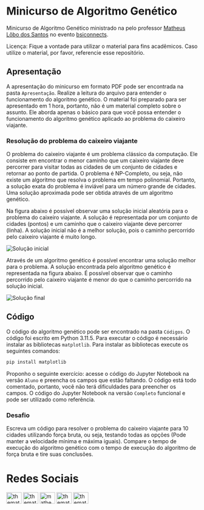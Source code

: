 # Minicurso de Algoritmo Genético

Minicurso de Algoritmo Genético ministrado na pelo professor [Matheus Lôbo dos Santos](http://matheuslobo.com) no evento [bsiconnects](https://www.instagram.com/bsiconnects/).

Licença: Fique a vontade para utilizar o material para fins acadêmicos. Caso utilize o material, por favor, referencie esse repositório.

## Apresentação

A apresentação do minicurso em formato PDF pode ser encontrada na pasta `Apresentação`. Realize a leitura do arquivo para entender o funcionamento do algoritmo genético. O material foi preparado para ser apresentado em 1 hora, portanto, não é um material completo sobre o assunto. Ele aborda apenas o básico para que você possa entender o funcionamento do algoritmo genético aplicado ao problema do caixeiro viajante.

### Resolução do problema do caixeiro viajante

O problema do caixeiro viajante é um problema clássico da computação. Ele consiste em encontrar o menor caminho que um caixeiro viajante deve percorrer para visitar todas as cidades de um conjunto de cidades e retornar ao ponto de partida. O problema é NP-Completo, ou seja, não existe um algoritmo que resolva o problema em tempo polinomial. Portanto, a solução exata do problema é inviável para um número grande de cidades. Uma solução aproximada pode ser obtida através de um algoritmo genético.

Na figura abaixo é possível observar uma solução inicial aleatória para o problema do caixeiro viajante. A solução é representada por um conjunto de cidades (pontos) e um caminho que o caixeiro viajante deve percorrer (linha). A solução inicial não é a melhor solução, pois o caminho percorrido pelo caixeiro viajante é muito longo.

![Solução inicial](Apresentação/img/Solucao1.png)

Através de um algoritmo genético é possível encontrar uma solução melhor para o problema. A solução encontrada pelo algoritmo genético é representada na figura abaixo. É possível observar que o caminho percorrido pelo caixeiro viajante é menor do que o caminho percorrido na solução inicial.

![Solução final](Apresentação/img/SolucaoFinal.png)

## Código

O código do algoritmo genético pode ser encontrado na pasta `Códigos`. O código foi escrito em Python 3.11.5. Para executar o código é necessário instalar as bibliotecas `matplotlib`. Para instalar as bibliotecas execute os seguintes comandos:

```bash
pip install matplotlib
```

Proponho o seguinte exercício: acesse o código do Jupyter Notebook na versão `Aluno` e preencha os campos que estão faltando. O código está todo comentado, portanto, você não terá dificuldades para preencher os campos. O código do Jupyter Notebook na versão `Completo` funcional e pode ser utilizado como referência.

### Desafio

Escreva um código para resolver o problema do caixeiro viajante para 10 cidades utilizando força bruta, ou seja, testando todas as opções (Pode manter a velocidade mínima e máxima iguais). Compare o tempo de execução do algoritmo genético com o tempo de execução do algoritmo de força bruta e tire suas conclusões.

# Redes Sociais

<p align="left">
<a href="https://twitter.com/thematheusls" target="blank"><img align="center" src="https://raw.githubusercontent.com/rahuldkjain/github-profile-readme-generator/master/src/images/icons/Social/twitter.svg" alt="thematheusls" height="30" width="40" /></a>
<a href="https://telegram.me/thematheusls" target="blank"><img align="center" src="https://upload.wikimedia.org/wikipedia/commons/8/83/Telegram_2019_Logo.svg" alt="thematheusls" height="30" width="40" /></a>
<a href="https://linkedin.com/in/matheus-lobo-dos-santos" target="blank"><img align="center" src="https://raw.githubusercontent.com/rahuldkjain/github-profile-readme-generator/master/src/images/icons/Social/linked-in-alt.svg" alt="matheus-lobo-dos-santos" height="30" width="40" /></a>
<a href="https://instagram.com/thematheusls" target="blank"><img align="center" src="https://raw.githubusercontent.com/rahuldkjain/github-profile-readme-generator/master/src/images/icons/Social/instagram.svg" alt="thematheusls" height="30" width="40" /></a>
<a href="https://www.youtube.com/c/thematheusls" target="blank"><img align="center" src="https://raw.githubusercontent.com/rahuldkjain/github-profile-readme-generator/master/src/images/icons/Social/youtube.svg" alt="thematheusls" height="30" width="40" /></a>
</p>

